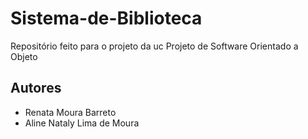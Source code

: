 # Sistema-de-Biblioteca
Repositório feito para o projeto da uc Projeto de Software Orientado a Objeto

## Autores
 - Renata Moura Barreto
 - Aline Nataly Lima de Moura
